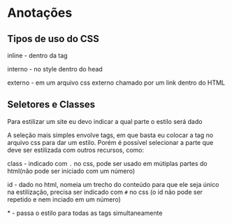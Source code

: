 # Anotações 

## Tipos de uso do CSS

inline - dentro da tag

interno - no style dentro do head

externo - em um arquivo css externo chamado por um link dentro do HTML

## Seletores e Classes 

Para estilizar um site eu devo indicar a qual parte o estilo será dado

A seleção mais simples envolve tags, em que basta eu colocar a tag no arquivo css para dar um estilo. Porém é possível selecionar a parte que deve ser estilizada com outros recursos, como:

class - indicado com `.` no css, pode ser usado em mútiplas partes do html(não pode ser iniciado com um número)

id - dado no html, nomeia um trecho do conteúdo para que ele seja único na estilização, precisa ser indicado com `#` no css (o id não pode ser repetido e nem inciado em um número) 

\* - passa o estilo para todas as tags simultaneamente